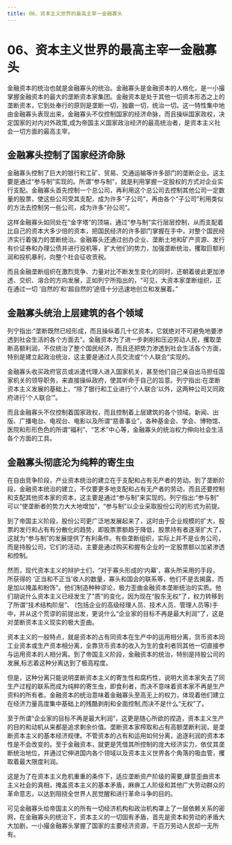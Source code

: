 ```yaml
---
title: 06、资本主义世界的最高主宰一金融寡头
---
```


# 06、资本主义世界的最高主宰一金融寡头
金融资本的统治也就是金融寡头的统治。金融寡头是金融资本的人格化，是一小撮掌握金融资本的最大的垄断资本家集团。金融资本是处于其他一切资本形态之上的垄断资本，它到处奉行的原则是垄断一切，独霸一切，统治一切。这一特性集中地由金融寡头表现出来，金融寡头不仅控制国家的经济命脉，而且操纵国家政权，决定国家的对内对外政策,成为帝国主义国家政治经济的最高统治者，是资本主义社会一切方面的最高主宰。

## 金融寡头控制了国家经济命脉

金融寡头控制了巨大的银行和工矿、贸易、交通运输等许多部门的垄断企业。这主要是通过“参与制”实现的。所谓“参与制”，就是利用掌握一定股权的方式对企业实行支配。金融寡头首先控制一个总公司，再利用这个总公司去控制其他公司一定数量的股票，使这些公司受其支配，成为许多“子公司”，再由各个“子公司”利用类似的方法去控制另一些公司，成为许多“孙公司”。

这样金融寡头如同处在“金字塔”的顶端，通过“参与制”实行层层控制，从而支配着比自己的资本大多少倍的资本，把国民经济的许多部门掌握在手中，对整个国民经济实行着强力的垄断统治。金融寡头还通过创办企业、垄断土地和矿产资源、发行有价证券和办理公债并进行投机等，扩大他们的势力，加强垄断统治，攫取巨额利润和投机暴利，向整个社会征收贡税。

而且金融垄断组织在激烈竞争、力量对比不断发生变化的同时，还朝着彼此更加渗透、交织、溶合的方向发展，正如列宁所指出的，“可见，大资本家垄断组织，正在通过一切 ‘自然的’和‘超自然的’途径十分迅速地创立和发展着。”

## 金融寡头统治上层建筑的各个领域

列宁指出:“垄断既然已经形成，而且操纵着几十亿资本，它就绝对不可避免地要渗透到社会生活的各个方面去”。金融资本为了进一步剥削和压迫劳动人民，攫取垄断高额利润，不仅统治了整个国民经济，而且还把势力渗透到社会生活各个方面，特别是建立起政治统治，这主要是通过人员交流或“个人联合”实现的。

金融寡头收买政府官员或派遣代理人进入国家机关，甚至他们自己亲自出马担任国家机关的领导职务，来直接操纵政府，使其听命于自己的旨意。列宁指出:在垄断资本主义发展的基础上，“除了银行和工业进行‘个人联合’以外，这两种公司又同政府进行‘个人联合’”。

而且金融寡头不仅控制着国家政权，而且控制着上层建筑的各个领域。新闻、出版、广播电台、电视台、电影以及所谓“慈善事业”，各种基金会、学会、博物馆、医院和形形色色的所谓“福利”、“艺术”中心等，金融寡头的统治权力伸向社会生活各个方面的工具。

## 金融寡头彻底沦为纯粹的寄生虫

在自由竞争阶段，产业资本统治的建立在于支配和占有无产者的劳动。到了垄断阶段，金融资本统治的建立，不仅要更多地支配和占有无产者的劳动，而且还要控制和支配其他资本家的资本，这主要是通过“参与制”来实现的。列宁指出:“参与制” 可以“使垄断者的势力大大地增加”，“参与制”以企业采取股份公司的形式为前提。

到了帝国主义阶段，股份公司更广泛地发展起来了，这时由于企业规模的扩大，股票的发行和占有有分散化的趋势，即股票票额趋于降低，股票持有者逐渐扩大了，这就为“参与制”的发展提供了有利条件。有些垄断组织，实际上并不是业务公司，而是持股公司，它们的活动，主要是通过购买和握有企业的一定股票额以加紧渗透和控制。

然而，现代资本主义的辩护士们，“对于寡头形成的‘内幕’，寡头所采用的手段， 所获得的 ‘正当和不正当’收人的数量，寡头和国会的联系等，他们不是去揭露，而是加以掩盖和粉饰”。他们制造种种谬论，极力歪曲金融资本垄断统治的实质。他们胡说什么资本主义已经发生了"质”的变化，因为现在“股东无权”了，权力转移到了所谓“技术结构阶层”、 (包括企业的高级经理人员、技术人员、管理人员等)手中，并从这个荒谬的前提出发，更说什么“企业家的目标不再是最大利润”了，这是对垄断资本主义现实的极大歪曲。

资本主义的一般特点，就是资本的占有同资本在生产中的运用相分离，货币资本同工业资本或生产资本相分离，全靠货币资本的收入为生的食利者同其他一切直接参与运用资本的人相分离。到了帝国主义阶段，金融资本的统治，特别是持股公司的发展,标志着这种分离达到了极高程度。

但是，这种分离只能说明垄断资本主义的寄生性和腐朽性，说明大资本家失去了同生产过程的联系而成为纯粹的寄生虫，即食利者，而决不意味着资本家不再是生产资料的所有者。金融资本的统治意味着金融寡头至高无上的权力，体现着他们建立在经济力量高度集中基础上的残酷剥削和全面控制,而决不是什么“无权”了。

至于所谓“企业家的目标不再是最大利润”，这更是随心所欲的捏造，资本主义生产的目的和动机从来都是追求剩余价值。垄断资本家榨取和占有高额垄断利润，是垄断资本主义的基本经济规律。不管资本的占有和运用如何分离，追逐利润的资本本性是不会改变的。至于金融资本，就更是凭借其所控制的庞大经济实力，依仗其垄断统治地位，并通过它伸进国内各个领域以及资本主义世界各个角落的吸血管，攫取着最大限度利润。

这是为了在资本主义危机重重的条件下，适应垄断资产阶级的需要,肆意歪曲资本主义社会的真相，掩盖资本主义的基本矛盾，麻痹工人阶级和其他广大劳动群众的革命意志，以达到阻挠全世界人民觉醒和进行革命斗争的目的。

可见金融寡头给帝国主义的所有一切经济机构和政治机构罩上了一层依赖关系的密网，在金融寡头的统治下，资本主义的一切固有矛盾，首先是资本和劳动的矛盾大大加剧，一小撮金融寡头掌握了国家的主要经济资源，千百万劳动人民却一无所有。
